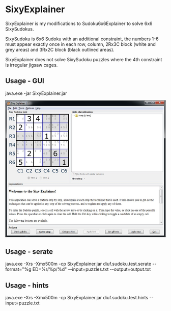 # SixyExplainer

SixyExplainer is my modifications to Sudoku6x6Explainer to solve 6x6 SixySudokus.

SixySudoku is 6x6 Sudoku with an additional constraint, the numbers 1-6 must appear exactly once in each row, column, 2Rx3C block (white and grey areas) and 3Rx2C block (black outlined areas).

SixyExplainer does not solve SixySudoku puzzles where the 4th constraint is irregular jigsaw cages.

## Usage - GUI
java.exe -jar SixyExplainer.jar

![](/images/sample71.jpg)

## Usage - serate
java.exe -Xrs -Xmx500m -cp SixyExplainer.jar diuf.sudoku.test.serate --format="%g ED=%r/%p/%d" --input=puzzles.txt --output=output.txt

## Usage - hints
java.exe -Xrs -Xmx500m -cp SixyExplainer.jar diuf.sudoku.test.hints --input=puzzle.txt

